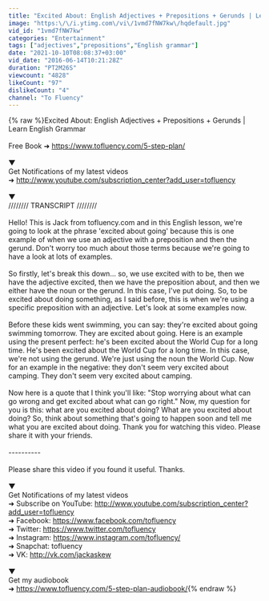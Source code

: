 ```yaml
---
title: "Excited About: English Adjectives + Prepositions + Gerunds | Learn English Grammar"
image: "https:\/\/i.ytimg.com\/vi\/1vmd7fNW7kw\/hqdefault.jpg"
vid_id: "1vmd7fNW7kw"
categories: "Entertainment"
tags: ["adjectives","prepositions","English grammar"]
date: "2021-10-10T08:08:37+03:00"
vid_date: "2016-06-14T10:21:28Z"
duration: "PT2M26S"
viewcount: "4828"
likeCount: "97"
dislikeCount: "4"
channel: "To Fluency"
---
```

{% raw %}Excited About: English Adjectives + Prepositions + Gerunds | Learn English Grammar<br /><br />Free Book ➜ <a rel="nofollow" target="blank" href="https://www.tofluency.com/5-step-plan/">https://www.tofluency.com/5-step-plan/</a> <br /><br />▼<br />Get Notifications of my latest videos<br />➜ <a rel="nofollow" target="blank" href="http://www.youtube.com/subscription_center?add_user=tofluency">http://www.youtube.com/subscription_center?add_user=tofluency</a><br /><br />▼<br />//////// TRANSCRIPT ////////<br /><br />Hello! This is Jack from tofluency.com and in this English lesson, we're going to look at the phrase 'excited about going' because this is one example of when we use an adjective with a preposition and then the gerund. Don't worry too much about those terms because we're going to have a look at  lots of examples.<br /><br />So firstly, let's break this down... so, we use excited with to be, then we have the adjective excited, then we have the preposition about, and then we either have the noun or the gerund. In this case, I've put doing. So, to be excited about doing something, as I said before, this is when we're using a specific preposition with an adjective. Let's look at some examples now.<br /><br />Before these kids went swimming, you can say: they're excited about going swimming tomorrow. They are excited about going. Here is an example using the present perfect: he's been excited about the World Cup for a long time. He's been excited about the World Cup for a long time. In this case, we're not using the gerund. We're just using the noun the World Cup. Now for an example in the negative: they don't seem very excited about camping. They don't seem very excited about camping.<br /><br />Now here is a quote that I think you'll like: &quot;Stop worrying about what can go wrong and get excited about what can go right.&quot; Now, my question for you is this: what are you excited about doing? What are you excited about doing? So, think about something that's going to happen soon and tell me what you are excited about doing. Thank you for watching this video. Please share it with your friends.<br /><br />----------<br /><br />Please share this video if you found it useful. Thanks.<br /><br />▼<br />Get Notifications of my latest videos<br />➜ Subscribe on YouTube: <a rel="nofollow" target="blank" href="http://www.youtube.com/subscription_center?add_user=tofluency">http://www.youtube.com/subscription_center?add_user=tofluency</a><br />➜ Facebook: <a rel="nofollow" target="blank" href="https://www.facebook.com/tofluency">https://www.facebook.com/tofluency</a><br />➜ Twitter: <a rel="nofollow" target="blank" href="https://www.twitter.com/tofluency">https://www.twitter.com/tofluency</a><br />➜ Instagram: <a rel="nofollow" target="blank" href="https://www.instagram.com/tofluency/">https://www.instagram.com/tofluency/</a><br />➜ Snapchat: tofluency<br />➜ VK: <a rel="nofollow" target="blank" href="http://vk.com/jackaskew">http://vk.com/jackaskew</a><br /><br />▼<br />Get my audiobook<br />➜ <a rel="nofollow" target="blank" href="https://www.tofluency.com/5-step-plan-audiobook/">https://www.tofluency.com/5-step-plan-audiobook/</a>{% endraw %}
